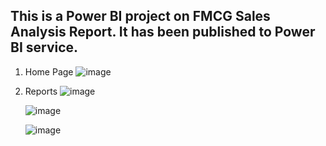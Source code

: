## This is a Power BI project on FMCG Sales Analysis Report. It has been published to Power BI service.

1. Home Page
   ![image](https://github.com/user-attachments/assets/9eb550b8-a830-4fb3-8e44-c097f08730a5)

2. Reports
   ![image](https://github.com/user-attachments/assets/11ef5284-319a-4f9c-aa3e-841883d88646)

   ![image](https://github.com/user-attachments/assets/ca704600-8fa9-43d5-ba81-9acd6e8dae5c)

   ![image](https://github.com/user-attachments/assets/ae530a05-88f8-4da0-b0c3-b457c02284ce)



